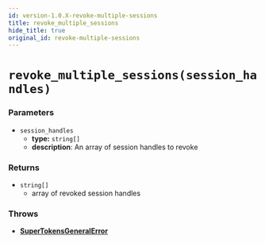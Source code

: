 ```yaml
---
id: version-1.0.X-revoke-multiple-sessions
title: revoke_multiple_sessions
hide_title: true
original_id: revoke-multiple-sessions
---
```


# `revoke_multiple_sessions(session_handles)`
### Parameters
- `session_handles`
    - **type:** `string[]`
    - **description**: An array of session handles to revoke

### Returns
- `string[]`
    - array of revoked session handles

### Throws
- **[SuperTokensGeneralError](./error-handling/general-error)**